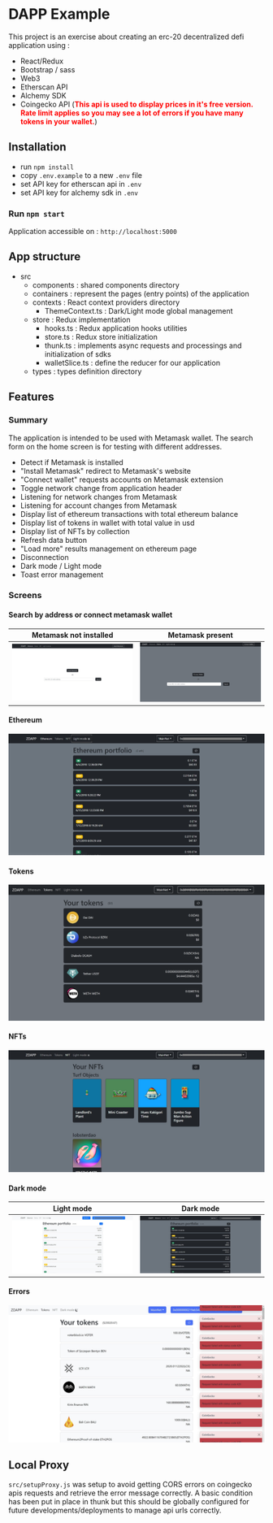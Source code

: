 # DAPP Example

This project is an exercise about creating an erc-20 decentralized defi application using :

- React/Redux
- Bootstrap / sass
- Web3
- Etherscan API
- Alchemy SDK
- Coingecko API (<span style="color:red; font-weight: bold">This api is used to display prices in it's free version. Rate limit applies so you may see a lot of errors if you have many tokens in your wallet.</span>)

## Installation

- run `npm install`
- copy `.env.example` to a new `.env` file
- set API key for etherscan api in `.env`
- set API key for alchemy sdk in `.env`

### Run `npm start`

Application accessible on : `http://localhost:5000`

## App structure

- src
  - components : shared components directory
  - containers : represent the pages (entry points) of the application
  - contexts : React context providers directory
    - ThemeContext.ts : Dark/Light mode global management
  - store : Redux implementation
    - hooks.ts : Redux application hooks utilities
    - store.ts : Redux store initialization
    - thunk.ts : implements async requests and processings and initialization of sdks
    - walletSlice.ts : define the reducer for our application
  - types : types definition directory

## Features

### Summary

The application is intended to be used with Metamask wallet. The search form on the home screen is for testing with different addresses.

- Detect if Metamask is installed
- "Install Metamask" redirect to Metamask's website
- "Connect wallet" requests accounts on Metamask extension
- Toggle network change from application header
- Listening for network changes from Metamask
- Listening for account changes from Metamask
- Display list of ethereum transactions with total ethereum balance
- Display list of tokens in wallet with total value in usd
- Display list of NFTs by collection
- Refresh data button
- "Load more" results management on ethereum page
- Disconnection
- Dark mode / Light mode
- Toast error management

### Screens

#### Search by address or connect metamask wallet

|             Metamask not installed             |                     Metamask present                     |
| :--------------------------------------------: | :------------------------------------------------------: |
| ![Home page no metamask](doc/home.jpg "Title") | ![Home page with metamask](doc/home_connect.jpg "Title") |

#### Ethereum

![Ethereum page](doc/ethereum.jpg "Title")

#### Tokens

![Tokens page](doc/tokens.jpg "Title")

#### NFTs

![NFT page](doc/nft.jpg "Title")

#### Dark mode

|                    Light mode                    |                 Dark mode                  |
| :----------------------------------------------: | :----------------------------------------: |
| ![Ethereum page](doc/ethereum_light.jpg "Title") | ![Ethereum page](doc/ethereum.jpg "Title") |

#### Errors

![Error](doc/error.jpg "Title")

## Local Proxy

`src/setupProxy.js` was setup to avoid getting CORS errors on coingecko apis requests and retrieve the error message correctly. A basic condition has been put in place in thunk but this should be globally configured for future developments/deployments to manage api urls correctly.
